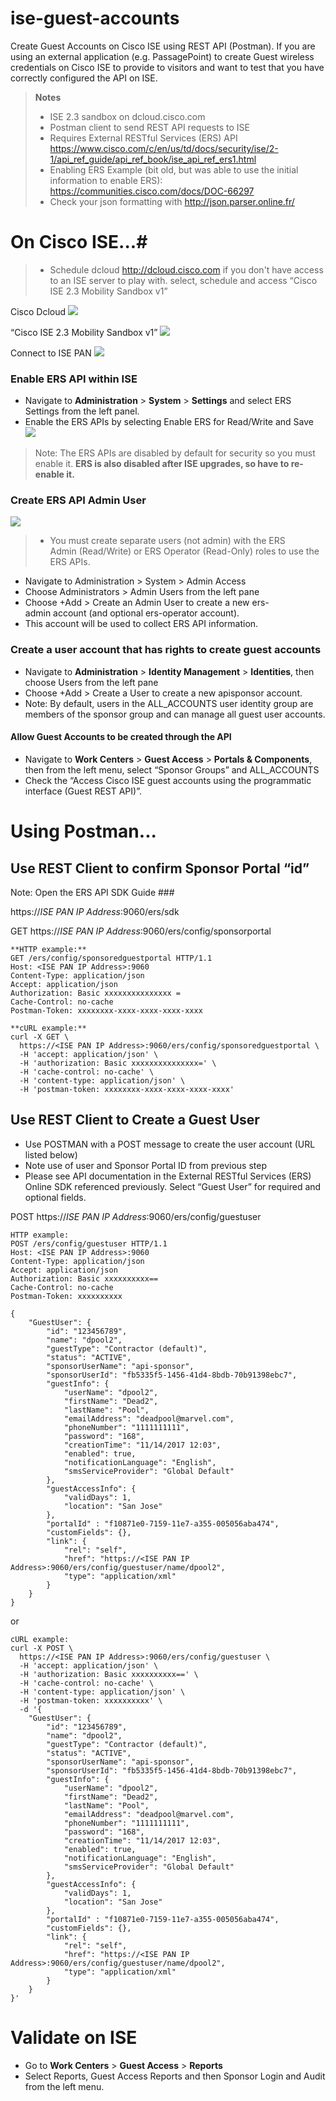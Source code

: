 # ise-guest-accounts
Create Guest Accounts on Cisco ISE using REST API (Postman).  If you are using an external application (e.g. PassagePoint) to create Guest wireless credentials on Cisco ISE to provide to visitors and want to test that you have correctly configured the API on ISE.

> **Notes**
>- ISE 2.3 sandbox on dcloud.cisco.com
>- Postman client to send REST API requests to ISE
>- Requires External RESTful Services (ERS) API
https://www.cisco.com/c/en/us/td/docs/security/ise/2-1/api_ref_guide/api_ref_book/ise_api_ref_ers1.html
>- Enabling ERS Example (bit old, but was able to use the initial information to enable ERS): https://communities.cisco.com/docs/DOC-66297
>- Check your json formatting with http://json.parser.online.fr/


# On Cisco ISE...#

>- Schedule dcloud http://dcloud.cisco.com if you don't have access to an ISE server to play with.  select, schedule and access “Cisco ISE 2.3 Mobility Sandbox v1”

Cisco Dcloud
![](/images/dcloud.png)

“Cisco ISE 2.3 Mobility Sandbox v1”
![](/images/dcloud-ise-sandbox.png)


Connect to ISE PAN
![](/images/ise-pan.png)

### Enable ERS API within ISE ###
- Navigate to **Administration** > **System** > **Settings** and select ERS Settings from the left panel.
- Enable the ERS APIs by selecting Enable ERS for Read/Write and Save
![](/images/ise-enable-ers.png)

>Note: The ERS APIs are disabled by default for security so you must enable it.
>**ERS is also disabled after ISE upgrades, so have to re-enable it.**


### Create ERS API Admin User ###
![](/images/ise-ers-admin.png)
>- You must create separate users (not admin) with the ERS Admin (Read/Write) or ERS Operator (Read-Only) roles to use the ERS APIs.

- Navigate to Administration > System > Admin Access
- Choose Administrators > Admin Users from the left pane
- Choose +Add > Create an Admin User to create a new ers-admin account (and optional ers-operator account).
- This account will be used to collect ERS API information.


### Create a user account that has rights to create guest accounts ###

- Navigate to **Administration** > **Identity Management** > **Identities**, then choose Users from the left pane
- Choose +Add > Create a User to create a new apisponsor account.
- Note: By default, users in the ALL_ACCOUNTS user identity group are members of the sponsor group and can manage all guest user accounts.


#### Allow Guest Accounts to be created through the API ###

- Navigate to **Work Centers** > **Guest Access** > **Portals & Components**, then from the left menu, select “Sponsor Groups” and ALL_ACCOUNTS
- Check the “Access Cisco ISE guest accounts using the programmatic interface (Guest REST API)”.


# Using Postman... # 
## Use REST Client to confirm Sponsor Portal “id” ##

Note: Open the ERS API SDK Guide ###

https://_ISE PAN IP Address_:9060/ers/sdk

GET https://_ISE PAN IP Address_:9060/ers/config/sponsorportal


```
**HTTP example:**
GET /ers/config/sponsoredguestportal HTTP/1.1
Host: <ISE PAN IP Address>:9060
Content-Type: application/json
Accept: application/json
Authorization: Basic xxxxxxxxxxxxxxx =
Cache-Control: no-cache
Postman-Token: xxxxxxxx-xxxx-xxxx-xxxx-xxxx
```

```
**cURL example:**
curl -X GET \
  https://<ISE PAN IP Address>:9060/ers/config/sponsoredguestportal \
  -H 'accept: application/json' \
  -H 'authorization: Basic xxxxxxxxxxxxxxx=' \
  -H 'cache-control: no-cache' \
  -H 'content-type: application/json' \
  -H 'postman-token: xxxxxxxx-xxxx-xxxx-xxxx-xxxx'
```

## Use REST Client to Create a Guest User ##

- Use POSTMAN with a POST message to create the user account (URL listed below)   
- Note use of user and Sponsor Portal ID from previous step
- Please see API documentation in the External RESTful Services (ERS) Online SDK referenced previously. Select “Guest User” for required and optional fields.

POST https://_ISE PAN IP Address_:9060/ers/config/guestuser
  
```
HTTP example:
POST /ers/config/guestuser HTTP/1.1
Host: <ISE PAN IP Address>:9060
Content-Type: application/json
Accept: application/json
Authorization: Basic xxxxxxxxxx==
Cache-Control: no-cache
Postman-Token: xxxxxxxxxx

{
    "GuestUser": {
        "id": "123456789",
        "name": "dpool2",
        "guestType": "Contractor (default)",
        "status": "ACTIVE",
        "sponsorUserName": "api-sponsor",
		"sponsorUserId": "fb5335f5-1456-41d4-8bdb-70b91398ebc7",
        "guestInfo": {
            "userName": "dpool2",
            "firstName": "Dead2",
            "lastName": "Pool",
            "emailAddress": "deadpool@marvel.com",
            "phoneNumber": "1111111111",
            "password": "168",
            "creationTime": "11/14/2017 12:03",
            "enabled": true,
            "notificationLanguage": "English",
            "smsServiceProvider": "Global Default"
        },
        "guestAccessInfo": {
            "validDays": 1,
            "location": "San Jose"
        },
        "portalId" : "f10871e0-7159-11e7-a355-005056aba474",
        "customFields": {},
        "link": {
            "rel": "self",
            "href": "https://<ISE PAN IP Address>:9060/ers/config/guestuser/name/dpool2",
            "type": "application/xml"
        }
    }
}
```

or 

```
cURL example:
curl -X POST \
  https://<ISE PAN IP Address>:9060/ers/config/guestuser \
  -H 'accept: application/json' \
  -H 'authorization: Basic xxxxxxxxxx==' \
  -H 'cache-control: no-cache' \
  -H 'content-type: application/json' \
  -H 'postman-token: xxxxxxxxxx' \
  -d '{
    "GuestUser": {
        "id": "123456789",
        "name": "dpool2",
        "guestType": "Contractor (default)",
        "status": "ACTIVE",
        "sponsorUserName": "api-sponsor",
		"sponsorUserId": "fb5335f5-1456-41d4-8bdb-70b91398ebc7",
        "guestInfo": {
            "userName": "dpool2",
            "firstName": "Dead2",
            "lastName": "Pool",
            "emailAddress": "deadpool@marvel.com",
            "phoneNumber": "1111111111",
            "password": "168",
            "creationTime": "11/14/2017 12:03",
            "enabled": true,
            "notificationLanguage": "English",
            "smsServiceProvider": "Global Default"
        },
        "guestAccessInfo": {
            "validDays": 1,
            "location": "San Jose"
        },
        "portalId" : "f10871e0-7159-11e7-a355-005056aba474",
        "customFields": {},
        "link": {
            "rel": "self",
            "href": "https://<ISE PAN IP Address>:9060/ers/config/guestuser/name/dpool2",
            "type": "application/xml"
        }
    }
}'
```

# Validate on ISE #

- Go to **Work Centers** > **Guest Access** > **Reports**
- Select Reports, Guest Access Reports and then Sponsor Login and Audit from the left menu.
